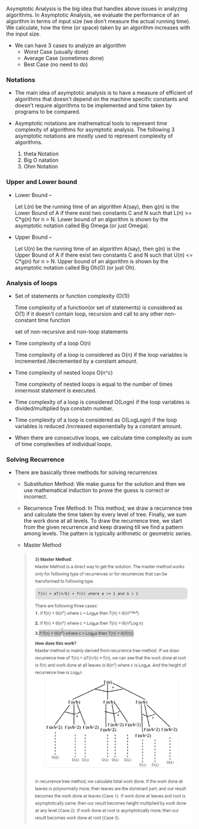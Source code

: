 Asymptotic Analysis is the big idea that handles above issues in analyzing algorithms. In Asymptotic Analysis, we evaluate the performance of an algorithm in terms of input size (we don’t measure the actual running time). We calculate, how the time (or space) taken by an algorithm increases with the input size.

- We can have 3 cases to analyze an algorithm
  - Worst Case (usually done)
  - Average Case (sometimes done)
  - Best Case (no need to do)

### Notations

- The main idea of asymptotic analysis is to have a measure of efficient of algorithms that doesn't depend on the machine specific constants and doesn't require algorithms to be implemented and time taken by programs to be compared.

- Asymptotic notations are mathematical tools to represent time complexity of algorithms for asymptotic analysis. The following 3 asymptotic notations are mostly used to represent complexity of algorithms.

  1. theta Notation
  2. Big O natation
  3. Ohm Notation

### Upper and Lower bound

- Lower Bound –

  Let L(n) be the running time of an algorithm A(say), then g(n) is the Lower Bound of A if there exist two constants C and N such that L(n) >= C\*g(n) for n > N. Lower bound of an algorithm is shown by the asymptotic notation called Big Omega (or just Omega).

- Upper Bound –

  Let U(n) be the running time of an algorithm A(say), then g(n) is the Upper Bound of A if there exist two constants C and N such that U(n) <= C\*g(n) for n > N. Upper bound of an algorithm is shown by the asymptotic notation called Big Oh(O) (or just Oh).

### Analysis of loops

- Set of statements or function complexity (O(1))

  Time complexity of a function(or set of statements) is considered as O(1) if it doesn't contain loop, recursion and call to any other non-constant time function

  set of non-recursive and non-loop statements

- Time complexity of a loop O(n)

  Time complexity of a loop is considered as O(n) if the loop variables is incremented /decremented by a constant amount.

- Time complexity of nested loops O(n^c)

  Time complexity of nested loops is equal to the number of times innermost statement is executed.

- Time complexity of a loop is considered O(Logn) if the loop variables is divided/multiplied bya constatn number.

- Time complexity of a loop is considered as O(LogLogn) if the loop variables is reduced /increased exponentially by a constant amount.

- When there are consecutive loops, we calculate time complexity as sum of time complexities of individual loops.

### Solving Recurrence

- There are basically three methods for solving recurrences

  - Substitution Method: We make guess for the solution and then we use mathematical induction to prove the guess is correct or incorrect.

  - Recurrence Tree Method: In This method, we draw a recurrence tree and calculate the time taken by every level of tree. Finally, we sum the work done at all levels. To draw the recurrence tree, we start from the given recurrence and keep drawing till we find a pattern among levels. The pattern is typically arithmetic or geometric series.

  - Master Method

    <img src="masterMethod.png"
     alt="Markdown Monster icon"
      />
